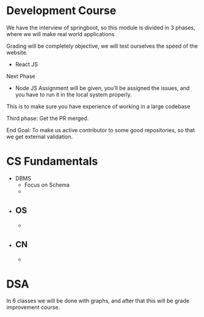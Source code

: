 # Development Course

We have the interview of springboot, so this module is divided in 3 phases, where we will make real world applications

Grading will be completely objective, we will test ourselves the speed of the website.
- React JS

Next Phase
- Node JS
Assignment will be given, you'll be assigned the issues, and you have to run it in the local system properly.

This is to make sure you have experience of working in a large codebase

Third phase:
Get the PR merged.

End Goal: To make us active contributor to some good repositories, so that we get external validation.

# CS Fundamentals
- DBMS
    - Focus on Schema
    - 
- OS
    - 
    - 
- CN
    - 
    - 

# DSA
In 6 classes we will be done with graphs, and after that this will be grade improvement course.